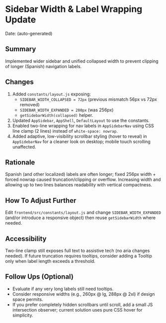 # Sidebar Width & Label Wrapping Update

Date: (auto-generated)

## Summary
Implemented wider sidebar and unified collapsed width to prevent clipping of longer (Spanish) navigation labels.

## Changes
1. Added `constants/layout.js` exposing:
   - `SIDEBAR_WIDTH_COLLAPSED = 72px` (previous mismatch 56px vs 72px removed)
   - `SIDEBAR_WIDTH_EXPANDED = 280px` (was 256px)
   - `getSidebarWidth(collapsed)` helper.
2. Updated `AppSidebar`, `AppShell`, `DefaultLayout` to use the constants.
3. Enabled two-line wrapping for nav labels in `AppSidebarNav` using CSS line clamp (2 lines) instead of `white-space: nowrap`.
4. Added adaptive, low-visibility scrollbar styling (hover to reveal) in `AppSidebarNav` for a cleaner look on desktop; mobile touch scrolling unaffected.

## Rationale
Spanish (and other localized) labels are often longer; fixed 256px width + forced nowrap caused truncation/clipping or overflow. Increasing width and allowing up to two lines balances readability with vertical compactness.

## How To Adjust Further
Edit `frontend/src/constants/layout.js` and change `SIDEBAR_WIDTH_EXPANDED` (and/or introduce a responsive object) then reuse `getSidebarWidth` where needed.

## Accessibility
Two-line clamp still exposes full text to assistive tech (no aria changes needed). If future truncation requires tooltips, consider adding a Tooltip only when label length exceeds a threshold.

## Follow Ups (Optional)
- Evaluate if any very long labels still need tooltips.
- Consider responsive widths (e.g., 260px @ lg, 288px @ 2xl) if design space permits.
 - If you prefer completely hidden scrollbars until scroll, add a small JS intersection observer; current solution uses pure CSS hover for simplicity.
